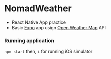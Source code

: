 # NomadWeather
- React Native App practice
- Basic [Expo](https://docs.expo.dev/) app usign [Open Weather Map](https://openweathermap.org/) API


### Running application
`npm start` then, `i` for running iOS simulator
